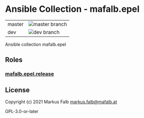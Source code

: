 # Ansible Collection - mafalb.epel


|||
|---|---|
|master|![master branch](https://github.com/mafalb/ansible-collection-epel/workflows/CI/badge.svg?branch=master)|
|dev|![dev branch](https://github.com/mafalb/ansible-collection-epel/workflows/CI/badge.svg?branch=dev)|


Ansible collection mafalb.epel

## Roles

### [mafalb.epel.release](roles/epel/README.md)

## License

Copyright (c) 2021 Markus Falb <markus.falb@mafalb.at>

GPL-3.0-or-later
